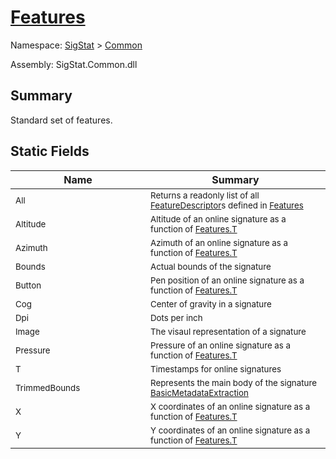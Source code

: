 # [Features](./Features.md)

Namespace: [SigStat]() > [Common](./README.md)

Assembly: SigStat.Common.dll

## Summary
Standard set of features.

## Static Fields

| Name | Summary | 
| --- | --- | 
| <sub>All</sub><div style="width: 200px">| <sub>Returns a readonly list of all [FeatureDescriptor](https://github.com/hargitomi97/sigstat/blob/master/docs/md/SigStat/Common/FeatureDescriptor.md)s defined in [Features](https://github.com/hargitomi97/sigstat/blob/master/docs/md/SigStat/Common/Features.md)</sub><div style="width: 200px">| <br>
| <sub>Altitude</sub><div style="width: 200px">| <sub>Altitude of an online signature as a function of [Features.T](https://github.com/hargitomi97/sigstat/blob/master/docs/md/SigStat/Common/Features.md)</sub><div style="width: 200px">| <br>
| <sub>Azimuth</sub><div style="width: 200px">| <sub>Azimuth of an online signature as a function of [Features.T](https://github.com/hargitomi97/sigstat/blob/master/docs/md/SigStat/Common/Features.md)</sub><div style="width: 200px">| <br>
| <sub>Bounds</sub><div style="width: 200px">| <sub>Actual bounds of the signature</sub><div style="width: 200px">| <br>
| <sub>Button</sub><div style="width: 200px">| <sub>Pen position of an online signature as a function of [Features.T](https://github.com/hargitomi97/sigstat/blob/master/docs/md/SigStat/Common/Features.md)</sub><div style="width: 200px">| <br>
| <sub>Cog</sub><div style="width: 200px">| <sub>Center of gravity in a signature</sub><div style="width: 200px">| <br>
| <sub>Dpi</sub><div style="width: 200px">| <sub>Dots per inch</sub><div style="width: 200px">| <br>
| <sub>Image</sub><div style="width: 200px">| <sub>The visaul representation of a signature</sub><div style="width: 200px">| <br>
| <sub>Pressure</sub><div style="width: 200px">| <sub>Pressure of an online signature as a function of [Features.T](https://github.com/hargitomi97/sigstat/blob/master/docs/md/SigStat/Common/Features.md)</sub><div style="width: 200px">| <br>
| <sub>T</sub><div style="width: 200px">| <sub>Timestamps for online signatures</sub><div style="width: 200px">| <br>
| <sub>TrimmedBounds</sub><div style="width: 200px">| <sub>Represents the main body of the signature [BasicMetadataExtraction](https://github.com/hargitomi97/sigstat/blob/master/docs/md/SigStat/Common/BasicMetadataExtraction.md)</sub><div style="width: 200px">| <br>
| <sub>X</sub><div style="width: 200px">| <sub>X coordinates of an online signature as a function of [Features.T](https://github.com/hargitomi97/sigstat/blob/master/docs/md/SigStat/Common/Features.md)</sub><div style="width: 200px">| <br>
| <sub>Y</sub><div style="width: 200px">| <sub>Y coordinates of an online signature as a function of [Features.T](https://github.com/hargitomi97/sigstat/blob/master/docs/md/SigStat/Common/Features.md)</sub><div style="width: 200px">| <br>


